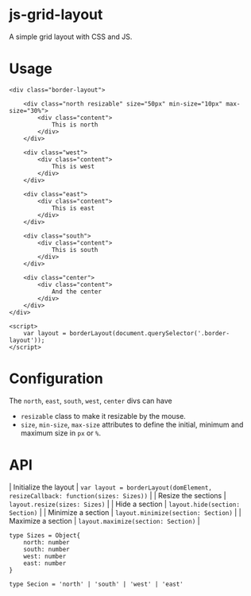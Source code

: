 # js-grid-layout
A simple grid layout with CSS and JS.

# Usage
````   
<div class="border-layout">

    <div class="north resizable" size="50px" min-size="10px" max-size="30%">
        <div class="content">
            This is north
        </div>
    </div>

    <div class="west">
        <div class="content">
            This is west
        </div>
    </div>
    
    <div class="east">
        <div class="content">
            This is east
        </div>
    </div>
    
    <div class="south">
        <div class="content">
            This is south
        </div>
    </div>
    
    <div class="center">
        <div class="content">
            And the center
        </div>
    </div>
</div>

<script>
    var layout = borderLayout(document.querySelector('.border-layout'));
</script>
````

# Configuration

The `north`, `east`, `south`, `west`, `center` divs can have 
- `resizable` class to make it resizable by the mouse.
- `size`, `min-size`, `max-size` attributes to define the initial, minimum and maximum size in `px` or `%`.

# API
| Initialize the layout | `var layout = borderLayout(domElement, resizeCallback: function(sizes: Sizes))` |
| Resize the sections | `layout.resize(sizes: Sizes)` |
| Hide a section | `layout.hide(section: Section)` |
| Minimize a section | `layout.minimize(section: Section)` |
| Maximize a section | `layout.maximize(section: Section)` |

````
type Sizes = Object{
    north: number
    south: number
    west: number
    east: number
}

type Secion = 'north' | 'south' | 'west' | 'east'
````